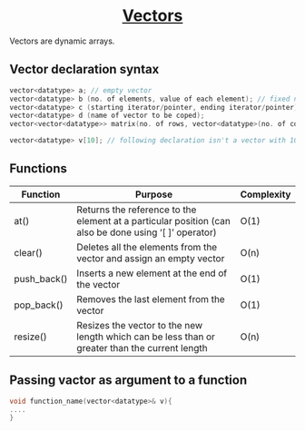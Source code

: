 <h1 align="center"><a href="#"> Vectors </a></h1>

Vectors are dynamic arrays.

## Vector declaration syntax

```cpp
vector<datatype> a; // empty vector
vector<datatype> b (no. of elements, value of each element); // fixed no. of elements with default value
vector<datatype> c (starting iterator/pointer, ending iterator/pointer); // inserting elements from other data structures
vector<datatype> d (name of vector to be coped);
vector<vector<datatype>> matrix(no. of rows, vector<datatype>(no. of cols, default value)); // declaring a 2D array

vector<datatype> v[10]; // following declaration isn't a vector with 10 elements but an array of size ten having vector elements
```
## Functions
| <center> Function </center>  | <center> Purpose </center>  | <center> Complexity </center>  |
| :--------------------------- | :-------------------------- | :----------------------------- |
| <a> at() </a> | Returns the reference to the element at a particular position (can also be done using ‘[ ]’ operator) | O(1)|
| <a> clear() </a> | Deletes all the elements from the vector and assign an empty vector | O(n) |
| <a> push_back() </a> | Inserts a new element at the end of the vector | O(1) |
| <a> pop_back() </a> | Removes the last element from the vector | O(1) |
| <a> resize() </a> | Resizes the vector to the new length which can be less than or greater than the current length | O(n) |

## Passing vactor as argument to a function
```cpp
void function_name(vector<datatype>& v){
....
}
```
